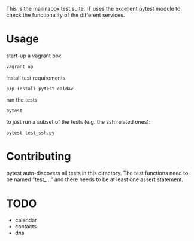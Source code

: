 This is the mailinabox test suite. IT uses the excellent pytest module to check the functionality
of the different services.

Usage
=====

start-up a vagrant box

    vagrant up

install test requirements

    pip install pytest caldav

run the tests

    pytest

to just run a subset of the tests (e.g. the ssh related ones):

    pytest test_ssh.py
    
    
Contributing
============

pytest auto-discovers all tests in this directory. The test functions need to be named "test_..."
and there needs to be at least one assert statement.


TODO
=====
* calendar
* contacts
* dns



